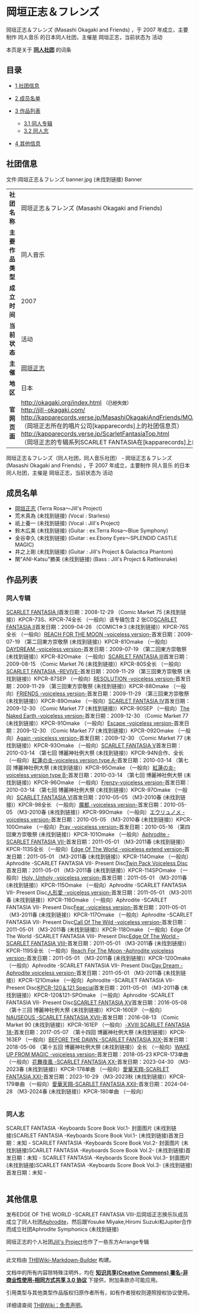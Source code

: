 # 岡垣正志＆フレンズ

<!-- source html: G:\repos\THBWiki-Markdown-Builder\THBWikiMarkdown\Temp\main\b\bd\ns0%3A%E5%B2%A1%E5%9E%A3%E6%AD%A3%E5%BF%97%EF%BC%86%E3%83%95%E3%83%AC%E3%83%B3%E3%82%BA.html -->

岡垣正志＆フレンズ (Masashi Okagaki and Friends) ，于 2007 年成立，主要制作 同人音乐 的日本同人社团，主催是 岡垣正志，当前状态为 活动

本页是关于 **[同人社团](./同人社团.md#同人社团)** 的词条

## 目录

- [1 社团信息](#社团信息)
- [2 成员名单](#成员名单)
- [3 作品列表](#作品列表)

  - [3.1 同人专辑](#同人专辑)
  - [3.2 同人志](#同人志)



- [4 其他信息](#其他信息)





## 社团信息
文件:岡垣正志＆フレンズ banner.jpg (未找到链接)  Banner

<table><tbody><tr><td style="width:120px"><b>社团名称</b></td><td style="min-width:300px"> 岡垣正志＆フレンズ (Masashi Okagaki and Friends) </td></tr><tr><td><b>主要作品类型</b></td><td>同人音乐</td></tr><tr><td><b>成立时间</b></td><td>2007</td></tr><tr><td><b>当前状态</b></td><td>活动</td></tr><tr><td><b>主催</b></td><td> <a href="./岡垣正志.md" title="岡垣正志">岡垣正志</a> </td></tr><tr><td><b>地区</b></td><td>日本</td></tr><tr><td><b>官网页面</b></td><td><a rel="nofollow" class="external free" href="http://okagaki.org/index.html">http://okagaki.org/index.html</a> <span style="font-family: sans-serif; cursor: default; color:#555; font-size: 0.8em; bottom: 0.1em; font-weight: bold;" title="连接到已经失效网页">（已经失效）</span><br><a rel="nofollow" class="external free" href="http://jill-okagaki.com/">http://jill-okagaki.com/</a><br><a rel="nofollow" class="external free" href="http://kapparecords.verse.jp/MasashiOkagakiAndFriends/MOAF_info.html">http://kapparecords.verse.jp/MasashiOkagakiAndFriends/MOAF_info.html</a> <br>（岡垣正志所在的唱片公司[kapparecords]上的社团信息页）<br><a rel="nofollow" class="external free" href="http://kapparecords.verse.jp/ScarletFantasiaTop.html">http://kapparecords.verse.jp/ScarletFantasiaTop.html</a> <br>（岡垣正志的专辑系列SCARLET FANTASIA在[kapparecords]上的信息页）</td></tr></tbody></table>

岡垣正志＆フレンズ（同人社团，同人音乐社团） - 岡垣正志＆フレンズ (Masashi Okagaki and Friends) ，于 2007 年成立，主要制作 同人音乐 的日本同人社团，主催是 岡垣正志，当前状态为 活动

## 成员名单
- [岡垣正志](./岡垣正志.md) (Terra Rosa～Jill's Project)
- 荒木真為 (未找到链接) (Vocal&#160;: Starless)
- 祇上養一 (未找到链接) (Vocal&#160;: Jill's Project)
- 鈴木広美 (未找到链接) (Guitar&#160;: ex.Terra Rosa～Blue Symphony)
- 金谷幸久 (未找到链接) (Guitar&#160;: ex.Ebony Eyes～SPLENDID CASTLE MAGIC)
- 井之上剛 (未找到链接) (Guitar&#160;: Jill's Project &amp; Galactica Phantom)
- 関"ANI-Katsu"勝美 (未找到链接) (Bass&#160;: Jill's Project &amp; Rattlesnake)


## 作品列表

### 同人专辑
[](./SCARLET_FANTASIA_I.md)[SCARLET FANTASIA I](./SCARLET_FANTASIA_I.md)首发日期：2008-12-29 （Comic Market 75 (未找到链接)）KPCR-73S、​KPCR-74全长 （一般向）该专辑包含 2 张CD[](./SCARLET_FANTASIA_II.md)[SCARLET FANTASIA II](./SCARLET_FANTASIA_II.md)首发日期：2009-04-26 （COMIC1☆3 (未找到链接)）KPCR-76S全长 （一般向）[](./REACH_FOR_THE_MOON_-voiceless_version-.md)[REACH FOR THE MOON -voiceless version-](./REACH_FOR_THE_MOON_-voiceless_version-.md)首发日期：2009-07-19 （第二回東方崇敬祭 (未找到链接)）KPCR-81Omake （一般向）[](./DAYDREAM_-voiceless_version-.md)[DAYDREAM -voiceless version-](./DAYDREAM_-voiceless_version-.md)首发日期：2009-07-19 （第二回東方崇敬祭 (未找到链接)）KPCR-82Omake （一般向）[](./SCARLET_FANTASIA_III.md)[SCARLET FANTASIA III](./SCARLET_FANTASIA_III.md)首发日期：2009-08-15 （Comic Market 76 (未找到链接)）KPCR-80S全长 （一般向）[](./SCARLET_FANTASIA_-REVIVE-.md)[SCARLET FANTASIA -REVIVE-](./SCARLET_FANTASIA_-REVIVE-.md)首发日期：2009-11-29 （第三回東方崇敬祭 (未找到链接)）KPCR-87SEP （一般向）[](./RESOLUTION_-voiceless_version-.md)[RESOLUTION -voiceless version-](./RESOLUTION_-voiceless_version-.md)首发日期：2009-11-29 （第三回東方崇敬祭 (未找到链接)）KPCR-88Omake （一般向）[](./FRIENDS_-voiceless_version-.md)[FRIENDS -voiceless version-](./FRIENDS_-voiceless_version-.md)首发日期：2009-11-29 （第三回東方崇敬祭 (未找到链接)）KPCR-89Omake （一般向）[](./SCARLET_FANTASIA_IV.md)[SCARLET FANTASIA IV](./SCARLET_FANTASIA_IV.md)首发日期：2009-12-30 （Comic Market 77 (未找到链接)）KPCR-90SEP （一般向）[](./The_Naked_Earth_-voiceless_version-.md)[The Naked Earth -voiceless version-](./The_Naked_Earth_-voiceless_version-.md)首发日期：2009-12-30 （Comic Market 77 (未找到链接)）KPCR-91Omake （一般向）[](./Escape_-voiceless_version-.md)[Escape -voiceless version-](./Escape_-voiceless_version-.md)首发日期：2009-12-30 （Comic Market 77 (未找到链接)）KPCR-092Omake （一般向）[](./Again_-voiceless_version-.md)[Again -voiceless version-](./Again_-voiceless_version-.md)首发日期：2009-12-30 （Comic Market 77 (未找到链接)）KPCR-93Omake （一般向）[](./SCARLET_FANTASIA_V.md)[SCARLET FANTASIA V](./SCARLET_FANTASIA_V.md)首发日期：2010-03-14 （第七回 博麗神社例大祭 (未找到链接)）KPCR-94N合作、​全长 （一般向）[](./紅蓮の炎_-voiceless_version_type_A-.md)[紅蓮の炎-voiceless version type A-](./紅蓮の炎_-voiceless_version_type_A-.md)首发日期：2010-03-14 （第七回 博麗神社例大祭 (未找到链接)）KPCR-95Omake （一般向）[](./紅蓮の炎-voiceless_version_type_B-.md)[紅蓮の炎-voiceless version type B-](./紅蓮の炎-voiceless_version_type_B-.md)首发日期：2010-03-14 （第七回 博麗神社例大祭 (未找到链接)）KPCR-96Omake （一般向）[](./Frenzy-voiceless_version-.md)[Frenzy-voiceless version-](./Frenzy-voiceless_version-.md)首发日期：2010-03-14 （第七回 博麗神社例大祭 (未找到链接)）KPCR-97Omake （一般向）[](./SCARLET_FANTASIA_VI.md)[SCARLET FANTASIA VI](./SCARLET_FANTASIA_VI.md)首发日期：2010-05-05 （M3-2010春 (未找到链接)）KPCR-98全长 （一般向）[](./魔都_-voiceless_version-.md)[魔都 -voiceless version-](./魔都_-voiceless_version-.md)首发日期：2010-05-05 （M3-2010春 (未找到链接)）KPCR-99Omake （一般向）[](./エウリュノメ_-voiceless_version-.md)[エウリュノメ -voiceless version-](./エウリュノメ_-voiceless_version-.md)首发日期：2010-05-05 （M3-2010春 (未找到链接)）KPCR-100Omake （一般向）[](./Pray_-voiceless_version-.md)[Pray -voiceless version-](./Pray_-voiceless_version-.md)首发日期：2010-05-16 （第四回東方崇敬祭 (未找到链接)）KPCR-101Omake （一般向）[](./Aphrodite_-SCARLET_FANTASIA_VII-.md)[Aphrodite -SCARLET FANTASIA VII-](./Aphrodite_-SCARLET_FANTASIA_VII-.md)首发日期：2011-05-01 （M3-2011春 (未找到链接)）KPCR-113S全长 （一般向）[](./Edge_Of_The_World_-voiceless_extend_version-.md)[Edge Of The World -voiceless extend version-](./Edge_Of_The_World_-voiceless_extend_version-.md)首发日期：2011-05-01 （M3-2011春 (未找到链接)）KPCR-114Omake （一般向）Aphrodite -SCARLET FANTASIA VII- Present Disc[](./Twin_Pack_Voiceless_Disc.md)[Twin Pack Voiceless Disc](./Twin_Pack_Voiceless_Disc.md)首发日期：2011-05-01 （M3-2011春 (未找到链接)）KPCR-114SPOmake （一般向）[](./Holy,_Unholy_-voiceless_version-.md)[Holy, Unholy -voiceless version-](./Holy,_Unholy_-voiceless_version-.md)首发日期：2011-05-01 （M3-2011春 (未找到链接)）KPCR-115Omake （一般向）Aphrodite -SCARLET FANTASIA VII- Present Disc[](./人形愛_-voiceless_version-.md)[人形愛 -voiceless version-](./人形愛_-voiceless_version-.md)首发日期：2011-05-01 （M3-2011春 (未找到链接)）KPCR-116Omake （一般向）Aphrodite -SCARLET FANTASIA VII- Present Disc[](./Fear_-voiceless_version-.md)[Fear -voiceless version-](./Fear_-voiceless_version-.md)首发日期：2011-05-01 （M3-2011春 (未找到链接)）KPCR-117Omake （一般向）Aphrodite -SCARLET FANTASIA VII- Present Disc[](./Call_Of_The_Wild_-voiceless_version-.md)[Call Of The Wild -voiceless version-](./Call_Of_The_Wild_-voiceless_version-.md)首发日期：2011-05-01 （M3-2011春 (未找到链接)）KPCR-118Omake （一般向）Edge Of The World -SCARLET FANTASIA VIII- Present Disc[](./Edge_Of_The_World_-SCARLET_FANTASIA_VIII-.md)[Edge Of The World -SCARLET FANTASIA VIII-](./Edge_Of_The_World_-SCARLET_FANTASIA_VIII-.md)首发日期：2011-05-01 （M3-2011春 (未找到链接)）KPCR-119S全长 （一般向）[](./Reach_For_The_Moon_-Aphrodite_voiceless_version-.md)[Reach For The Moon -Aphrodite voiceless version-](./Reach_For_The_Moon_-Aphrodite_voiceless_version-.md)首发日期：2011-05-01 （M3-2011春 (未找到链接)）KPCR-120Omake （一般向）Aphrodite -SCARLET FANTASIA VII- Present Disc[](./Day_Dream_-Aphrodite_voiceless_version-.md)[Day Dream -Aphrodite voiceless version-](./Day_Dream_-Aphrodite_voiceless_version-.md)首发日期：2011-05-01 （M3-2011春 (未找到链接)）KPCR-121Omake （一般向）Aphrodite -SCARLET FANTASIA VII- Present Disc[](./KPCR-120＆121_Special.md)[KPCR-120＆121 Special](./KPCR-120＆121_Special.md)首发日期：2011-05-01 （M3-2011春 (未找到链接)）KPCR-120&amp;121-SPOmake （一般向）Aphrodite -SCARLET FANTASIA VII- Present Disc[](./SCARLET_FANTASIA_XV.md)[SCARLET FANTASIA XV](./SCARLET_FANTASIA_XV.md)首发日期：2016-05-08 （第十三回 博麗神社例大祭 (未找到链接)）KPCR-160EP （一般向）[](./NAUSEOUS_-SCARLET_FANTASIA_XVII-.md)[NAUSEOUS -SCARLET FANTASIA XVII-](./NAUSEOUS_-SCARLET_FANTASIA_XVII-.md)首发日期：2016-08-13 （Comic Market 90 (未找到链接)）KPCR-161EP （一般向）[](./-XVIII_SCARLET_FANTASIA_18-.md)[-XVIII SCARLET FANTASIA 18-](./-XVIII_SCARLET_FANTASIA_18-.md)首发日期：2017-05-07 （第十四回 博麗神社例大祭 (未找到链接)）KPCR-163EP （一般向）[](./BEFORE_THE_DAWN_-SCARLET_FANTASIA_XIX-.md)[BEFORE THE DAWN -SCARLET FANTASIA XIX-](./BEFORE_THE_DAWN_-SCARLET_FANTASIA_XIX-.md)首发日期：2018-05-06 （第十五回 博麗神社例大祭 (未找到链接)）全长 （一般向）[](./WAKE_UP_FROM_MAGIC_-voiceless_version-.md)[WAKE UP FROM MAGIC -voiceless version-](./WAKE_UP_FROM_MAGIC_-voiceless_version-.md)首发日期：2018-05-23 KPCR-173单曲 （一般向）[](./花舞夜風_-SCARLET_FANTASIA_XX-.md)[花舞夜風 -SCARLET FANTASIA XX-](./花舞夜風_-SCARLET_FANTASIA_XX-.md)首发日期：2023-04-30 （M3-2023春 (未找到链接)）KPCR-178单曲 （一般向）[](./愛華天翔-SCARLET_FANTASIA_XXI-.md)[愛華天翔-SCARLET FANTASIA XXI-](./愛華天翔-SCARLET_FANTASIA_XXI-.md)首发日期：2023-10-29 （M3-2023秋 (未找到链接)）KPCR-179单曲 （一般向）[](./愛華天翔-SCARLET_FANTASIA_XXII-.md)[愛華天翔-SCARLET FANTASIA XXII-](./愛華天翔-SCARLET_FANTASIA_XXII-.md)首发日期：2024-04-28 （M3-2024春 (未找到链接)）KPCR-180单曲 （一般向）
<table><style data-mw-deduplicate="TemplateStyles:r686458">.mw-parser-output .simple_work{display:grid;min-height:calc(120px + 0.5rem);grid-template-columns:calc(120px + 0.5rem)1fr;grid-template-rows:auto 1fr;grid-template-areas:"cover title""cover props";overflow:hidden}.mw-parser-output .simple_work-cover{grid-area:cover;align-self:center;justify-self:center;overflow:hidden;max-width:100%;max-height:100%;padding:0.25rem;word-break:break-all}.mw-parser-output .simple_work-cover a.new{display:block;text-align:center;padding:0.25rem}.mw-parser-output .simple_work-title{grid-area:title;margin-top:0.25rem;padding-left:0.25rem;font-weight:bold}.mw-parser-output .simple_work-props{grid-area:props;padding-left:0.25rem}.mw-parser-output .simple_work-prop{margin:0.125rem 0}</style>

<link rel="mw-deduplicated-inline-style" href="mw-data:TemplateStyles:r686458">

<link rel="mw-deduplicated-inline-style" href="mw-data:TemplateStyles:r686458">

<link rel="mw-deduplicated-inline-style" href="mw-data:TemplateStyles:r686458">

<link rel="mw-deduplicated-inline-style" href="mw-data:TemplateStyles:r686458">

<link rel="mw-deduplicated-inline-style" href="mw-data:TemplateStyles:r686458">

<link rel="mw-deduplicated-inline-style" href="mw-data:TemplateStyles:r686458">

<link rel="mw-deduplicated-inline-style" href="mw-data:TemplateStyles:r686458">

<link rel="mw-deduplicated-inline-style" href="mw-data:TemplateStyles:r686458">

<link rel="mw-deduplicated-inline-style" href="mw-data:TemplateStyles:r686458">

<link rel="mw-deduplicated-inline-style" href="mw-data:TemplateStyles:r686458">

<link rel="mw-deduplicated-inline-style" href="mw-data:TemplateStyles:r686458">

<link rel="mw-deduplicated-inline-style" href="mw-data:TemplateStyles:r686458">

<link rel="mw-deduplicated-inline-style" href="mw-data:TemplateStyles:r686458">

<link rel="mw-deduplicated-inline-style" href="mw-data:TemplateStyles:r686458">

<link rel="mw-deduplicated-inline-style" href="mw-data:TemplateStyles:r686458">

<link rel="mw-deduplicated-inline-style" href="mw-data:TemplateStyles:r686458">

<link rel="mw-deduplicated-inline-style" href="mw-data:TemplateStyles:r686458">

<link rel="mw-deduplicated-inline-style" href="mw-data:TemplateStyles:r686458">

<link rel="mw-deduplicated-inline-style" href="mw-data:TemplateStyles:r686458">

<link rel="mw-deduplicated-inline-style" href="mw-data:TemplateStyles:r686458">

<link rel="mw-deduplicated-inline-style" href="mw-data:TemplateStyles:r686458">

<link rel="mw-deduplicated-inline-style" href="mw-data:TemplateStyles:r686458">

<link rel="mw-deduplicated-inline-style" href="mw-data:TemplateStyles:r686458">

<link rel="mw-deduplicated-inline-style" href="mw-data:TemplateStyles:r686458">

<link rel="mw-deduplicated-inline-style" href="mw-data:TemplateStyles:r686458">

<link rel="mw-deduplicated-inline-style" href="mw-data:TemplateStyles:r686458">

<link rel="mw-deduplicated-inline-style" href="mw-data:TemplateStyles:r686458">

<link rel="mw-deduplicated-inline-style" href="mw-data:TemplateStyles:r686458">

<link rel="mw-deduplicated-inline-style" href="mw-data:TemplateStyles:r686458">

<link rel="mw-deduplicated-inline-style" href="mw-data:TemplateStyles:r686458">

<link rel="mw-deduplicated-inline-style" href="mw-data:TemplateStyles:r686458">

<link rel="mw-deduplicated-inline-style" href="mw-data:TemplateStyles:r686458">

<link rel="mw-deduplicated-inline-style" href="mw-data:TemplateStyles:r686458">

<link rel="mw-deduplicated-inline-style" href="mw-data:TemplateStyles:r686458">

<link rel="mw-deduplicated-inline-style" href="mw-data:TemplateStyles:r686458">

<link rel="mw-deduplicated-inline-style" href="mw-data:TemplateStyles:r686458">

<link rel="mw-deduplicated-inline-style" href="mw-data:TemplateStyles:r686458">

<link rel="mw-deduplicated-inline-style" href="mw-data:TemplateStyles:r686458">
</table>



### 同人志
SCARLET FANTASIA -Keyboards Score Book Vol.1- 封面图片 (未找到链接)SCARLET FANTASIA -Keyboards Score Book Vol.1- (未找到链接)首发日期：未知 - SCARLET FANTASIA -Keyboards Score Book Vol.2- 封面图片 (未找到链接)SCARLET FANTASIA -Keyboards Score Book Vol.2- (未找到链接)首发日期：未知 - SCARLET FANTASIA -Keyboards Score Book Vol.3- 封面图片 (未找到链接)SCARLET FANTASIA -Keyboards Score Book Vol.3- (未找到链接)首发日期：未知 - 
<table><link rel="mw-deduplicated-inline-style" href="mw-data:TemplateStyles:r686458">
<link rel="mw-deduplicated-inline-style" href="mw-data:TemplateStyles:r686458">
<link rel="mw-deduplicated-inline-style" href="mw-data:TemplateStyles:r686458"></table>



## 其他信息
  
发布EDGE OF THE WORLD -SCARLET FANTASIA VIII-后岡垣正志换乐队成员成立了同人社团[Aphrodite](./Aphrodite.md)，然后跟Yosuke Miyake,Hiromi Suzuki和Jupiter合作而成立社团Aphrodite Symphonics (未找到链接)
  
  
岡垣正志的个人社团[Jill's Project](./Jill's_Project.md)也作了一些东方Arrange专辑
  
  
  

  

  
  






---

此文档由 [THBWiki-Markdown-Builder](https://github.com/Delsin-Yu/THBWiki-Markdown-Builder) 构建。

文档中的所有内容除特殊注明外，均在 [**知识共享(Creative Commons) 署名-非商业性使用-相同方式共享 3.0 协议**](https://creativecommons.org/licenses/by-sa/3.0/deed.zh-hans) 下提供，附加条款亦可能应用。

引用类型与其他类型作品版权归原作者所有，如有作者授权则遵照授权协议使用。

详细请查阅 [THBWiki：免责声明](https://thbwiki.cc/THBWiki:%E5%85%8D%E8%B4%A3%E5%A3%B0%E6%98%8E)。

